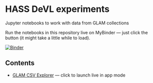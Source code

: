 # HASS DeVL experiments

Jupyter notebooks to work with data from GLAM collections

Run the notebooks in this repository live on MyBinder — just click the button (it might take a little while to load).

[![Binder](https://mybinder.org/badge.svg)](https://mybinder.org/v2/gh/GLAM-Workbench/csv-explorer)

## Contents

* [GLAM CSV Explorer](https://mybinder.org/v2/gh/GLAM-Workbench/csv-explorer/master?urlpath=%2Fapps%2Fcsv-explorer.ipynb) — click to launch live in app mode
